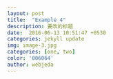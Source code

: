 ```yaml
---
layout: post
title:  "Example 4"
description: 要改的标题
date:  2016-06-13 10:51:47 +0530
categories: jekyll update
img: image-3.jpg
categories: [one, two]
color: '006064'
author: webjeda
---
```



